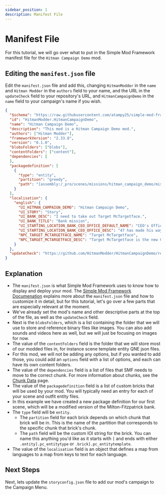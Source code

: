 ```yaml
---
sidebar_position: 1
description: Manifest File
---
```


# Manifest File

For this tutorial, we will go over what to put in the Simple Mod Framework manifest file for the `Hitman Campaign Demo` mod.

## Editing the `manifest.json` file
Edit the `manifest.json` file and add this, changing `HitmanModder` in the `name` and `Hitman Modder`
in the `authors` field to your name, and the URL in the `updateCheck` field to your repository's URL, and `HitmanCampaignDemo` in the `name` field to your campaign's name if you wish.  

```json
{
  "$schema": "https://raw.githubusercontent.com/atampy25/simple-mod-framework/main/Mod%20Manager/src/lib/manifest-schema.json",
  "id": "HitmanModder.HitmanCampaignDemo",
  "name": "Hitman Campaign Demo",
  "description": "This mod is a Hitman Campaign Demo mod.",
  "authors": ["Hitman Modder"],
  "frameworkVersion": "2.33.8",
  "version": "0.1.0",
  "blobsFolders": ["blobs"],
  "contentFolders": ["content"],
  "dependencies": [
  ],
  "packagedefinition": [
    {
      "type": "entity",
      "partition": "greedy",
      "path": "[assembly:/_pro/scenes/missions/hitman_campaign_demo/mission_bank/scene_bank.entity].entitytemplate"
    }
  ],
  "localisation": {
    "english": {
      "UI_HITMAN_CAMPAIGN_DEMO": "Hitman Campaign Demo",
      "UI_STORY": "Story",
      "UI_BANK_DESC": "I need to take out Target McTargetface.",
      "UI_BANK_TITLE": "Bank mission",
      "UI_STARTING_LOCATION_BANK_CEO_OFFICE_DEFAULT_NAME": "CEO's Office",
      "UI_STARTING_LOCATION_BANK_CEO_OFFICE_DESC": "47 has made his way to the CEO's office.",
      "NPC_TARGET_MCTARGETFACE_NAME": "Target McTargetface",
      "NPC_TARGET_MCTARGETFACE_DESC": "Target McTargetface is the new CEO of the Milton-Fitzpatrick Bank."
    }
  },
  "updateCheck": "https://github.com/HitmanModder/HitmanCampaignDemo/releases/latest/download/updates.json"
}
```


## Explanation
* The `manifest.json` is what Simple Mod Framework uses to know how to display and deploy your mod. The [Simple Mod Framework Documenation](https://github.com/atampy25/simple-mod-framework/blob/main/docs/Index.md) explains more about the `manifest.json` file and how to customize it in detail, but for this tutorial, let's go over a few parts that are especially relevant at the moment.
* We've already set the mod's name and other descriptive parts at the top of the file, as well as the `updateCheck` field.
* Next is the `blobsFolders`, which is a list containing the folder that we will use to store and reference binary files like images. You can also add sounds and videos here as well, but we will just be focusing on images for now.
* The value of the `contentFolders` field is the folder that we will store most of our modded files in, for instance scene template entity QNE json files.
* For this mod, we will not be adding any options, but if you wanted to add those, you could add an `options` field with a list of options, and each can have its own content folders.
* The value of the `dependencies` field is a list of files that SMF needs to move to the correct chunk. For more information about chunks, see the [Chunk Data](../../glacier2/chunkdata.md) page.
* The value of the `packagedefinition` field is a list of custom bricks that will be used by your mod. You will typically need an entry for each of your scene and outfit entity files.
* In this example we have created a new package definition for our first scene, which will be a modified version of the Milton-Fitzpatrick bank.
* The `type` field will be `entity`.
  * The `partition` field for each brick depends on which chunk that brick will be in. This is the name of the partition that corresponds to the specific chunk that brick's chunk.
  * The `path` field will be the custom IOI string for the brick. You can name this anything you'd like as it starts with `[` and ends with either `.entity].pc_entitytype` or `.brick].pc_entitytemplate`.  
* The value of the `localisation` field is an object that defines a map from languages to a map from keys to text for each language.


## Next Steps
Next, lets update the `storyconfig.json` file to add our mod's campaign to the Campaign Menu.